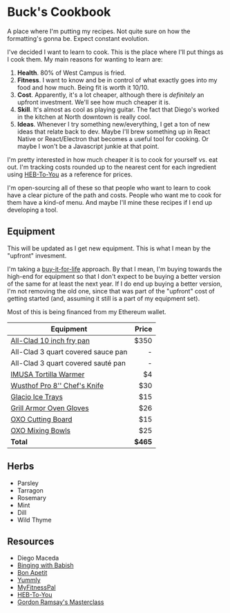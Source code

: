 # Buck's Cookbook
A place where I'm putting my recipes. Not quite sure on how the formatting's gonna be. Expect constant evolution.

I've decided I want to learn to cook. This is the place where I'll put things as I cook them. My main reasons for wanting to learn are:

1. **Health**. 80% of West Campus is fried.
2. **Fitness**. I want to know and be in control of what exactly goes into my food and how much. Being fit is worth it 10/10.
3. **Cost**. Apparently, it's a lot cheaper, although there is *definitely* an upfront investment. We'll see how much cheaper it is.
4. **Skill**. It's almost as cool as playing guitar. The fact that Diego's worked in the kitchen at North downtown is really cool.
5. **Ideas**. Whenever I try something new/everything, I get a ton of new ideas that relate back to dev. Maybe I'll brew something up in React Native or React/Electron that becomes a useful tool for cooking. Or maybe I won't be a Javascript junkie at that point.

I'm pretty interested in how much cheaper it is to cook for yourself vs. eat out. I'm tracking costs rounded up to the nearest cent for each ingredient using [HEB-To-You](https://hebtoyou.com/home/) as a reference for prices.

I'm open-sourcing all of these so that people who want to learn to cook have a clear picture of the path and costs. People who want me to cook for them have a kind-of menu. And maybe I'll mine these recipes if I end up developing a tool.

## Equipment
This will be updated as I get new equipment. This is what I mean by the "upfront" invesment.

I'm taking a [buy-it-for-life](https://www.reddit.com/r/BuyItForLife/) approach. By that I mean, I'm buying towards the high-end for equipment so that I don't expect to be buying a better version of the same for at least the next year. If I do end up buying a better version, I'm not removing the old one, since that was part of the "upfront" cost of getting started (and, assuming it still is a part of my equipment set).

Most of this is being financed from my Ethereum wallet.

| Equipment                          | Price |
|------------------------------------|------:|
| [All-Clad 10 inch fry pan](https://www.amazon.com/gp/product/B005EXVUFC/ref=oh_aui_detailpage_o00_s00?ie=UTF8&psc=1)           |     $350 |
| All-Clad 3 quart covered sauce pan |     - |
| All-Clad 3 quart covered sauté pan | -  |
| [IMUSA Tortilla Warmer](https://www.amazon.com/gp/product/B00164SI8K/ref=oh_aui_detailpage_o01_s00?ie=UTF8&psc=1)              | $4    |
| [Wusthof Pro 8'' Chef's Knife](https://www.amazon.com/gp/product/B008GRUNOC/ref=oh_aui_detailpage_o01_s00?ie=UTF8&psc=1)       | $30   |
| [Glacio Ice Trays](https://www.amazon.com/gp/product/B010KPESWU/ref=oh_aui_detailpage_o01_s00?ie=UTF8&psc=1)                   | $15   |
| [Grill Armor Oven Gloves](https://www.amazon.com/gp/product/B00ZORPCGG/ref=oh_aui_detailpage_o02_s01?ie=UTF8&psc=1)            | $26   |
| [OXO Cutting Board](https://www.amazon.com/gp/product/B000CBOTQ8/ref=oh_aui_detailpage_o02_s01?ie=UTF8&psc=1)                  | $15   |
| [OXO Mixing Bowls](https://www.amazon.com/gp/product/B007U256CS/ref=oh_aui_detailpage_o02_s01?ie=UTF8&psc=1)                   | $25   |
| **Total**                          |**$465**|

## Herbs
- Parsley
- Tarragon
- Rosemary
- Mint
- Dill
- Wild Thyme

## Resources
- Diego Maceda
- [Binging with Babish](https://www.youtube.com/channel/UCJHA_jMfCvEnv-3kRjTCQXw)
- [Bon Apetit](https://www.youtube.com/channel/UCbpMy0Fg74eXXkvxJrtEn3w)
- [Yummly](http://yummly.com)
- [MyFitnessPal](http://myfitnesspal.com)
- [HEB-To-You](https://hebtoyou.com/home/)
- [Gordon Ramsay's Masterclass](https://www.startpage.com/do/search?q=masterclass%20gordon%20ramsay)
